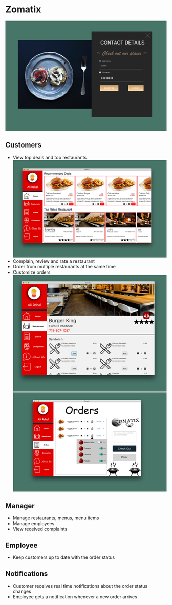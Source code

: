 # Zomatix
![](images/login.png)
## Customers
* View top deals and top restaurants
![](images/home.png)
* Complain, review and rate a restaurant
* Order from multiple restaurants at the same time
* Customize orders
![](images/restaurant.png)
![](images/order.png)

## Manager
* Manage restaurants, menus, menu items
* Manage employees
* View received complaints

## Employee
* Keep customers up to date with the order status

## Notifications
* Customer receives real time notifications about the order status changes
* Employee gets a notification whenever a new order arrives


